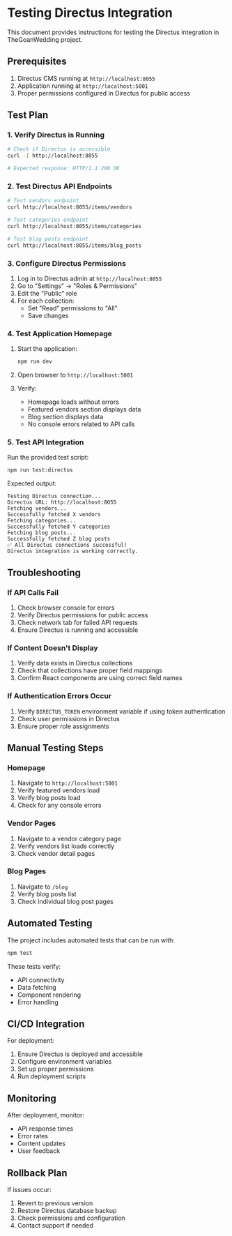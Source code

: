 # Testing Directus Integration

This document provides instructions for testing the Directus integration in TheGoanWedding project.

## Prerequisites

1. Directus CMS running at `http://localhost:8055`
2. Application running at `http://localhost:5001`
3. Proper permissions configured in Directus for public access

## Test Plan

### 1. Verify Directus is Running

```bash
# Check if Directus is accessible
curl -I http://localhost:8055

# Expected response: HTTP/1.1 200 OK
```

### 2. Test Directus API Endpoints

```bash
# Test vendors endpoint
curl http://localhost:8055/items/vendors

# Test categories endpoint
curl http://localhost:8055/items/categories

# Test blog posts endpoint
curl http://localhost:8055/items/blog_posts
```

### 3. Configure Directus Permissions

1. Log in to Directus admin at `http://localhost:8055`
2. Go to "Settings" → "Roles & Permissions"
3. Edit the "Public" role
4. For each collection:
   - Set "Read" permissions to "All"
   - Save changes

### 4. Test Application Homepage

1. Start the application:
   ```bash
   npm run dev
   ```

2. Open browser to `http://localhost:5001`
3. Verify:
   - Homepage loads without errors
   - Featured vendors section displays data
   - Blog section displays data
   - No console errors related to API calls

### 5. Test API Integration

Run the provided test script:
```bash
npm run test:directus
```

Expected output:
```
Testing Directus connection...
Directus URL: http://localhost:8055
Fetching vendors...
Successfully fetched X vendors
Fetching categories...
Successfully fetched Y categories
Fetching blog posts...
Successfully fetched Z blog posts
✅ All Directus connections successful!
Directus integration is working correctly.
```

## Troubleshooting

### If API Calls Fail

1. Check browser console for errors
2. Verify Directus permissions for public access
3. Check network tab for failed API requests
4. Ensure Directus is running and accessible

### If Content Doesn't Display

1. Verify data exists in Directus collections
2. Check that collections have proper field mappings
3. Confirm React components are using correct field names

### If Authentication Errors Occur

1. Verify `DIRECTUS_TOKEN` environment variable if using token authentication
2. Check user permissions in Directus
3. Ensure proper role assignments

## Manual Testing Steps

### Homepage
1. Navigate to `http://localhost:5001`
2. Verify featured vendors load
3. Verify blog posts load
4. Check for any console errors

### Vendor Pages
1. Navigate to a vendor category page
2. Verify vendors list loads correctly
3. Check vendor detail pages

### Blog Pages
1. Navigate to `/blog`
2. Verify blog posts list
3. Check individual blog post pages

## Automated Testing

The project includes automated tests that can be run with:
```bash
npm test
```

These tests verify:
- API connectivity
- Data fetching
- Component rendering
- Error handling

## CI/CD Integration

For deployment:
1. Ensure Directus is deployed and accessible
2. Configure environment variables
3. Set up proper permissions
4. Run deployment scripts

## Monitoring

After deployment, monitor:
- API response times
- Error rates
- Content updates
- User feedback

## Rollback Plan

If issues occur:
1. Revert to previous version
2. Restore Directus database backup
3. Check permissions and configuration
4. Contact support if needed